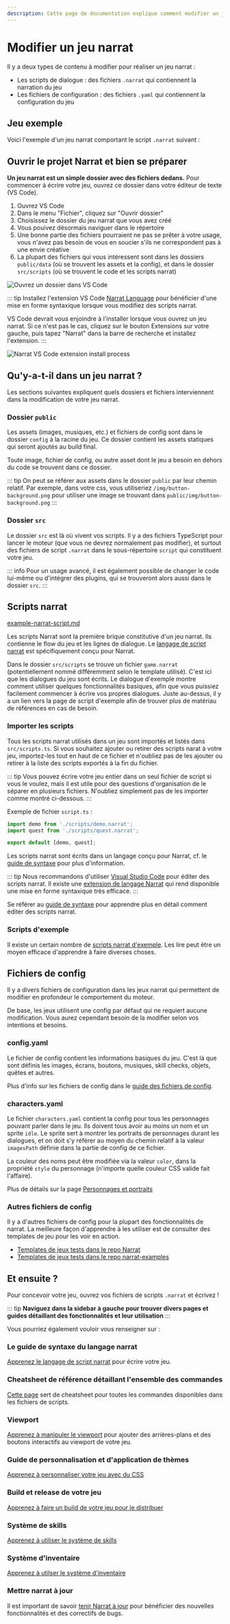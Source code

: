 ```yaml
---
description: Cette page de documentation explique comment modifier un jeu narrat
---
```



# Modifier un jeu narrat

Il y a deux types de contenu à modifier pour réaliser un jeu narrat :

- Les scripts de dialogue : des fichiers `.narrat` qui contiennent la narration du jeu
- Les fichiers de configuration : des fichiers `.yaml` qui contiennent la configuration du jeu

## Jeu exemple 

Voici l'exemple d'un jeu narrat comportant le script `.narrat` suivant :

<NarratSnippetClient :scriptContent="demoScript" :autoJumpOnChange="true" :codeHeight="300" />

## Ouvrir le projet Narrat et bien se préparer

**Un jeu narrat est un simple dossier avec des fichiers dedans.** Pour commencer à écrire votre jeu, ouvrez ce dossier dans votre éditeur de texte (VS Code).

1. Ouvrez VS Code
2. Dans le menu "Fichier", cliquez sur "Ouvrir dossier"
3. Choisissez le dossier du jeu narrat que vous avez créé
4. Vous pouivez désormais naviguer dans le répertoire
5. Une bonne partie des fichiers pourraient ne pas se prêter à votre usage, vous n'avez pas besoin de vous en soucier s'ils ne correspondent pas à une envie créative
6. La plupart des fichiers qui vous intéressent sont dans les dossiers `public/data` (où se trouvent les assets et la config), et dans le dossier `src/scripts` (où se trouvent le code et les scripts narrat)

![Ouvrez un dossier dans VS Code](/guides/get-started/open-folder.png)

::: tip
Installez l'extension VS Code [Narrat Language](https://marketplace.visualstudio.com/items?itemName=NarratEngine.language-narrat) pour bénéficier d'une mise en forme syntaxique lorsque vous modifiez des scripts narrat.

VS Code devrait vous enjoindre à l'installer lorsque vous ouvrez un jeu narrat. Si ce n'est pas le cas, cliquez sur le bouton Extensions sur votre gauche, puis tapez "Narrat" dans la barre de recherche et installez l'extension.
:::

![Narrat VS Code extension install process](/guides/get-started/narrat-extension.png)

## Qu'y-a-t-il dans un jeu narrat ?

Les sections suivantes expliquent quels dossiers et fichiers interviennent dans la modification de votre jeu narrat.

### Dossier `public`

Les assets (images, musiques, etc.) et fichiers de config sont dans le dossier `config` à la racine du jeu. Ce dossier contient les assets statiques qui seront ajoutés au build final.

Toute image, fichier de config, ou autre asset dont le jeu a besoin en dehors du code se trouvent dans ce dossier.

::: tip 
On peut se référer aux assets dans le dossier `public` par leur chemin relatif. Par exemple, dans votre css, vous utiliseriez `/img/button-background.png` pour utiliser une image se trouvant dans `public/img/button-background.png`
:::

### Dossier `src`

Le dossier `src` est là où vivent vos scripts. Il y a des fichiers TypeScript pour lancer le moteur (que vous ne devrez normalement pas modifier), et surtout des fichiers de script `.narrat` dans le sous-répertoire `script` qui constituent votre jeu.

::: info
Pour un usage avancé, il est également possible de changer le code lui-même ou d'intégrer des plugins, qui se trouveront alors aussi dans le dossier `src`.
:::

## Scripts narrat

[example-narrat-script.md](../examples/example-narrat-script.md)

Les scripts Narrat sont la première brique constitutive d'un jeu narrat. Ils contienne le flow du jeu et les lignes de dialogue. Le [langage de script narrat](../scripting/language-syntax.md) est spécifiquement conçu pour Narrat.

Dans le dossier `src/scripts` se trouve un fichier `game.narrat` (potentiellement nommé différemment selon le template utilisé). C'est ici que les dialogues du jeu sont écrits. Le dialogue d'exemple montre comment utiliser quelques fonctionnalités basiques, afin que vous puissiez facilement commencer à écrire vos propres dialogues. Juste au-dessus, il y a un lien vers la page de script d'exemple afin de trouver plus de matériau de références en cas de besoin.

### Importer les scripts

Tous les scripts narrat utilisés dans un jeu sont importés et listés dans `src/scripts.ts`. Si vous souhaitez ajouter ou retirer des scripts narat à votre jeu, importez-les tout en haut de ce fichier et n'oubliez pas de les ajouter ou retirer à la liste des scripts exportés à la fin du fichier.

::: tip
Vous pouvez écrire votre jeu entier dans un seul fichier de script si vous le voulez, mais il est utile pour des questions d'organisation de le séparer en plusieurs fichiers. N'oubliez simplement pas de les importer comme montré ci-dessous.
:::

Exemple de fichier `script.ts` :

```ts
import demo from './scripts/demo.narrat';
import quest from './scripts/quest.narrat';

export default [demo, quest];
```

Les scripts narrat sont écrits dans un langage conçu pour Narrat, cf. le [guide de syntaxe](../scripting/language-syntax.md) pour plus d'information.

::: tip
Nous recommandons d'utiliser [Visual Studio Code](https://code.visualstudio.com) pour éditer des scripts narrat. Il existe une [extension de langage Narrat](https://marketplace.visualstudio.com/items?itemName=NarratEngine.language-narrat) qui rend disponible une mise en forme syntaxique très efficace.
:::

Se référer au [guide de syntaxe](../scripting/language-syntax.md) pour apprendre plus en détail comment éditer des scripts narrat.

### Scripts d'exemple

Il existe un certain nombre de [scripts narrat d'exemple](../examples/example-narrat-script.md). Les lire peut être un moyen efficace d'apprendre à faire diverses choses.

## Fichiers de config

Il y a divers fichiers de configuration dans les jeux narrat qui permettent de modifier en profondeur le comportement du moteur. 

De base, les jeux utilisent une config par défaut qui ne requiert aucune modification. Vous aurez cependant besoin de la modifier selon vos intentions et besoins.

### config.yaml

Le fichier de config contient les informations basiques du jeu. C'est là que sont définis les images, écrans, boutons, musiques, skill checks, objets, quêtes et autres.

Plus d'info sur les fichiers de config dans le [guide des fichiers de config](config-files.md).

### characters.yaml

Le fichier `characters.yaml` contient la config pour tous les personnages pouvant parler dans le jeu. Ils doivent tous avoir au moins un nom et un sprite `idle`. Le sprite sert à montrer les portraits de personnages durant les dialogues, et on doit s'y référer au moyen du chemin relatif à la valeur `imagesPath` définie dans la partie de config de ce fichier.

La couleur des noms peut être modifiée via la valeur `color`, dans la propriété `style` du personnage (n'importe quelle couleur CSS valide fait l'affaire).

Plus de détails sur la page [Personnages et portraits](../features/characters-and-portraits.md)

### Autres fichiers de config

Il y a d'autres fichiers de config pour la plupart des fonctionnalités de narrat. La meilleure façon d'apprendre à les utiliser est de consulter des templates de jeu pour les voir en action.

- [Templates de jeux tests dans le repo Narrat](https://github.com/liana-p/narrat-engine/tree/main/packages/narrat/examples/games)
- [Templates de jeux tests dans le repo narrat-examples](https://github.com/liana-p/narrat-examples)

## Et ensuite ?

Pour concevoir votre jeu, ouvrez vos fichiers de scripts `.narrat` et écrivez !

::: tip
**Naviguez dans la sidebar à gauche pour trouver divers pages et guides détaillant des fonctionnalités et leur utilisation**
:::

Vous pourriez également vouloir vous renseigner sur :

### Le guide de syntaxe du langage narrat

[Apprenez le langage de script narrat](../scripting/language-syntax.md) pour écrire votre jeu.

### Cheatsheet de référence détaillant l'ensemble des commandes

[Cette page](../commands/all-commands.md) sert de cheatsheet pour toutes les commandes disponibles dans les fichiers de scripts.

### Viewport 

[Apprenez à manipuler le viewport](../features/viewport.md) pour ajouter des arrières-plans et des boutons interactifs au viewport de votre jeu.

### Guide de personnalisation et d'application de thèmes

[Apprenez à personnaliser votre jeu avec du CSS](../guides/customising-ui.md)

### Build et release de votre jeu

[Apprenez à faire un build de votre jeu pour le distribuer](../guides/building-and-exporting.md)

### Système de skills

[Apprenez à utiliser le système de skills](../features/skills.md)

### Système d'inventaire

[Apprenez à utilser le système d'inventaire](../features/inventory.md)

### Mettre narrat à jour

Il est important de savoir [tenir Narrat à jour](/fr/guides/updating-narrat.md) pour bénéficier des nouvelles fonctionnalités et des correctifs de bugs.

<FeedbackForm title="Editing the game" slug="guides/editing-game"/>

